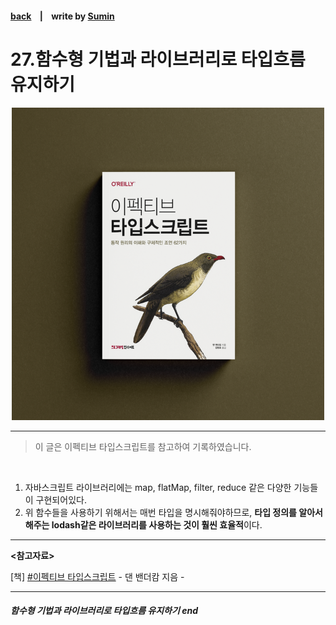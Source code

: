 #### [back](../../README.md) &nbsp;&nbsp; | &nbsp;&nbsp; write by [Sumin][sumin]

# 27.함수형 기법과 라이브러리로 타입흐름 유지하기

<p align="center" style="width:500px; margin: 0 auto">
    <img src="../../image/main.png">
</p>

---

> 이 글은 이펙티브 타입스크립트를 참고하여 기록하였습니다.

<br>

1. 자바스크립트 라이브러리에는 map, flatMap, filter, reduce 같은 다양한 기능들이 구현되어있다.
2. 위 함수들을 사용하기 위해서는 매번 타입을 명시해줘야하므로, **타입 정의를 알아서 해주는 lodash같은 라이브러리를 사용하는 것이 훨씬 효율적**이다.

---

<strong><참고자료></strong>

[책] [#이펙티브 타입스크립트][effective-typescript] - 댄 밴더캄 지음 -

---

##### 함수형 기법과 라이브러리로 타입흐름 유지하기 end

[effective-typescript]: https://www.aladin.co.kr/shop/wproduct.aspx?ItemId=273193135&start=slayer
[sangcho]: https://github.com/SangchoKim
[taeHyen]: https://github.com/Tap-Kim
[kangHyen]: https://github.com/NacreousCloud
[sumin]: https://github.com/ttumzzi